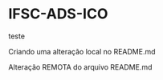# IFSC-ADS-ICO

teste


Criando uma alteração local no README.md

Alteração REMOTA do arquivo  README.md

